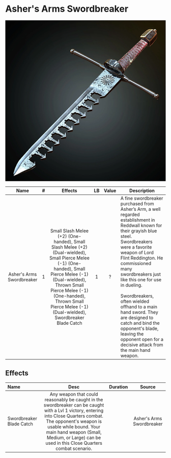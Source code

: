 # Asher's Arms Swordbreaker

![Copyright](Asher'sArmsSwordbreaker.png)

|           Name           | # |                                                       Effects                                                       | LB | Value | Description                                                                                                                                                                                                                                                                                                                                                                                                                                                                        |
| :-----------------------: | :-: | :------------------------------------------------------------------------------------------------------------------: | :-: | :---: | ---------------------------------------------------------------------------------------------------------------------------------------------------------------------------------------------------------------------------------------------------------------------------------------------------------------------------------------------------------------------------------------------------------------------------------------------------------------------------------- |
| Asher's Arms Swordbreaker | 1 | Small Slash Melee (+2) (One-handed), Small Slash Melee (+2) (Dual-wielded), Small Pierce Melee (-1) (One-handed), Small Pierce Melee (-1) (Dual-wielded), Thrown Small Pierce Melee (-1) (One-handed), Thrown Small Pierce Melee (-1) (Dual-wielded), Swordbreaker Blade Catch | 1 |   ?   | A fine swordbreaker purchased from Asher’s Arm, a well regarded establishment in Reddwall known for their grayish blue steel. Swordbreakers were a favorite weapon of Lord Flint Reddington. He commissioned many swordbreakers just like this one for use in dueling.<br /><br />Swordbreakers, often wielded offhand to a main hand sword. They are designed to catch and bind the opponent's blade, leaving the opponent open for a decisive attack from the main hand weapon. |

## Effects

| Name                     |                                                                                                                                           Desc                                                                                                                                           | Duration |          Source          |
| :----------------------- | :--------------------------------------------------------------------------------------------------------------------------------------------------------------------------------------------------------------------------------------------------------------------------------------: | :------: | :-----------------------: |
| Swordbreaker Blade Catch | Any weapon that could reasonably be caught in the swordbreaker can be caught with a Lvl 1 victory, entering into Close Quarters combat. The opponent's weapon is usable while bound. Your main hand weapon (Small, Medium, or Large) can be used in this Close Quarters combat scenario. |          | Asher's Arms Swordbreaker |
